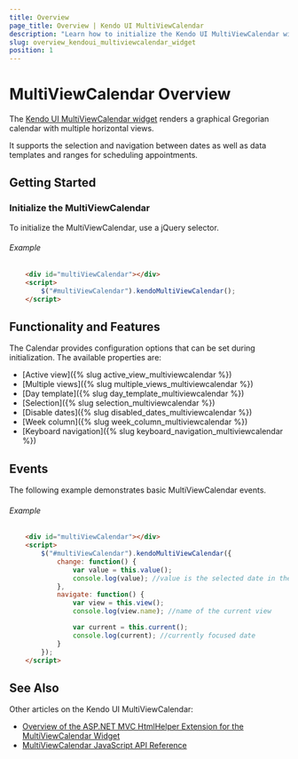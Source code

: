 ```yaml
---
title: Overview
page_title: Overview | Kendo UI MultiViewCalendar
description: "Learn how to initialize the Kendo UI MultiViewCalendar widget, configure its options, and make use of custom templates."
slug: overview_kendoui_multiviewcalendar_widget
position: 1
---
```


# MultiViewCalendar Overview

The [Kendo UI MultiViewCalendar widget](http://demos.telerik.com/kendo-ui/multiviewcalendar/index) renders a graphical Gregorian calendar with multiple horizontal views.

It supports the selection and navigation between dates as well as data templates and ranges for scheduling appointments.

## Getting Started

### Initialize the MultiViewCalendar

To initialize the MultiViewCalendar, use a jQuery selector.

###### Example

```html
    <div id="multiViewCalendar"></div>
    <script>
        $("#multiViewCalendar").kendoMultiViewCalendar();
    </script>
```

## Functionality and Features

The Calendar provides configuration options that can be set during initialization. The available properties are:

* [Active view]({% slug active_view_multiviewcalendar %})
* [Multiple views]({% slug multiple_views_multiviewcalendar %})
* [Day template]({% slug day_template_multiviewcalendar %})
* [Selection]({% slug selection_multiviewcalendar %})
* [Disable dates]({% slug disabled_dates_multiviewcalendar %})
* [Week column]({% slug week_column_multiviewcalendar %})
* [Keyboard navigation]({% slug keyboard_navigation_multiviewcalendar %})

## Events

The following example demonstrates basic MultiViewCalendar events.

###### Example

```html
    <div id="multiViewCalendar"></div>
    <script>
        $("#multiViewCalendar").kendoMultiViewCalendar({
            change: function() {
                var value = this.value();
                console.log(value); //value is the selected date in the multiViewCalendar
            },
            navigate: function() {
                var view = this.view();
                console.log(view.name); //name of the current view

                var current = this.current();
                console.log(current); //currently focused date
            }
        });
    </script>
```

## See Also

Other articles on the Kendo UI MultiViewCalendar:

* [Overview of the ASP.NET MVC HtmlHelper Extension for the MultiViewCalendar Widget](/aspnet-mvc/helpers/multiviewcalendar/overview)
* [MultiViewCalendar JavaScript API Reference](/api/javascript/ui/multiviewcalendar)
